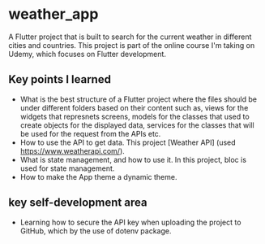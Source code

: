 # weather_app

A Flutter project that is built to search for the current weather in different cities and countries. This project is part of the online course I'm taking on Udemy, which focuses on Flutter development.  

## Key points I learned
- What is the best structure of a Flutter project where the files should be under different folders based on their content such as, views for the widgets that represnets screens, models for the classes that used to create objects for the displayed data, services for the classes that will be used for the request from the APIs etc.
- How to use the API to get data. This project [Weather API] (used https://www.weatherapi.com/).
- What is state management, and how to use it. In this project, bloc is used for state management. 
- How to make the App theme a dynamic theme.

## key self-development area
- Learning how to secure the API key when uploading the project to GitHub, which by the use of dotenv package. 

